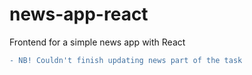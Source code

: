 # news-app-react
Frontend for a simple news app with React
```diff
- NB! Couldn't finish updating news part of the task
```
